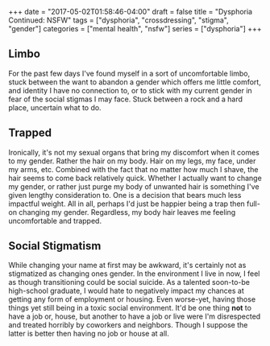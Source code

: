 +++
date = "2017-05-02T01:58:46-04:00"
draft = false
title = "Dysphoria Continued: NSFW"
tags = ["dysphoria", "crossdressing", "stigma", "gender"]
categories = ["mental health", "nsfw"]
series = ["dysphoria"]
+++

## Limbo

For the past few days I've found myself in a sort of uncomfortable limbo, stuck
between the want to abandon a gender which offers me little comfort, and
identity I have no connection to, or to stick with my current gender in fear of
the social stigmas I may face. Stuck between a rock and a hard place, uncertain
what to do.

## Trapped

Ironically, it's not my sexual organs that bring my discomfort when it comes to
my gender. Rather the hair on my body. Hair on my legs, my face, under my arms,
etc. Combined with the fact that no matter how much I shave, the hair seems to
come back relatively quick. Whether I actually want to change my gender, or
rather just purge my body of unwanted hair is something I've given lengthy
consideration to. One is a decision that bears much less impactful weight. All
in all, perhaps I'd just be happier being a trap then full-on changing my
gender. Regardless, my body hair leaves me feeling uncomfortable and trapped.

## Social Stigmatism

While changing your name at first may be awkward, it's certainly not as
stigmatized as changing ones gender. In the environment I live in now, I feel
as though transitioning could be social suicide. As a talented soon-to-be
high-school graduate, I would hate to negatively impact my chances at getting
any form of employment or housing. Even worse-yet, having those things yet still
being in a toxic social environment. It'd be one thing **not** to have a job or,
house, but another to have a job or live were I'm disrespected and treated
horribly by coworkers and neighbors. Though I suppose the latter is better then
having no job or house at all.
